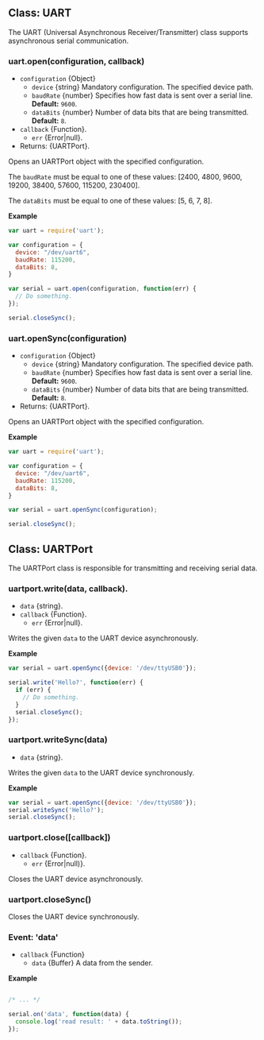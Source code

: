## Class: UART

The UART (Universal Asynchronous Receiver/Transmitter) class supports asynchronous serial communication.

### uart.open(configuration, callback)
* `configuration` {Object}
  * `device` {string} Mandatory configuration. The specified device path.
  * `baudRate` {number} Specifies how fast data is sent over a serial line. **Default:** `9600`.
  * `dataBits` {number} Number of data bits that are being transmitted. **Default:** `8`.
* `callback` {Function}.
  * `err` {Error|null}.
* Returns: {UARTPort}.

Opens an UARTPort object with the specified configuration.

The `baudRate` must be equal to one of these values: [2400, 4800, 9600, 19200, 38400, 57600, 115200, 230400].

The `dataBits` must be equal to one of these values: [5, 6, 7, 8].

[^1]: On stm32, The valid value of `databits` is only 8

**Example**

```js
var uart = require('uart');

var configuration = {
  device: "/dev/uart6",
  baudRate: 115200,
  dataBits: 8,
}

var serial = uart.open(configuration, function(err) {
  // Do something.
});

serial.closeSync();

```

### uart.openSync(configuration)
* `configuration` {Object}
  * `device` {string} Mandatory configuration. The specified device path.
  * `baudRate` {number} Specifies how fast data is sent over a serial line. **Default:** `9600`.
  * `dataBits` {number} Number of data bits that are being transmitted. **Default:** `8`.
* Returns: {UARTPort}.

Opens an UARTPort object with the specified configuration.

**Example**

```js
var uart = require('uart');

var configuration = {
  device: "/dev/uart6",
  baudRate: 115200,
  dataBits: 8,
}

var serial = uart.openSync(configuration);

serial.closeSync();

```

## Class: UARTPort
The UARTPort class is responsible for transmitting and receiving serial data.

### uartport.write(data, callback).
* `data` {string}.
* `callback` {Function}.
  * `err` {Error|null}.

Writes the given `data` to the UART device asynchronously.

**Example**

```js
var serial = uart.openSync({device: '/dev/ttyUSB0'});

serial.write('Hello?', function(err) {
  if (err) {
    // Do something.
  }
  serial.closeSync();
});

```

### uartport.writeSync(data)
* `data` {string}.

Writes the given `data` to the UART device synchronously.

**Example**

```js
var serial = uart.openSync({device: '/dev/ttyUSB0'});
serial.writeSync('Hello?');
serial.closeSync();

```

### uartport.close([callback])
* `callback` {Function}.
  * `err` {Error|null)}.

Closes the UART device asynchronously.

### uartport.closeSync()

Closes the UART device synchronously.

### Event: 'data'
* `callback` {Function}
  * `data` {Buffer} A data from the sender.

**Example**

```js

/* ... */

serial.on('data', function(data) {
  console.log('read result: ' + data.toString());
});

```
